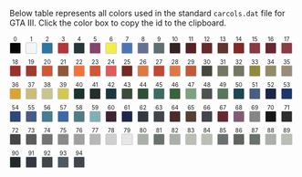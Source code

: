 Below table represents all colors used in the standard `carcols.dat` file for GTA III. Click the color box to copy the id to the clipboard.

<div style="font-size:0">
<div style="display:inline-block;vertical-align:top;margin:0 8px 8px 0;text-align:center;font-size:12px;"><sub>0</sub><br/><span data-copy-text="0" style="display:inline-block;width:18px;height:18px;border:1px solid #ccc;border-radius:2px;background:rgb(5,5,5)" title="#0 black rgb(5,5,5)"></span></div>
<div style="display:inline-block;vertical-align:top;margin:0 8px 8px 0;text-align:center;font-size:12px;"><sub>1</sub><br/><span data-copy-text="1" style="display:inline-block;width:18px;height:18px;border:1px solid #ccc;border-radius:2px;background:rgb(245,245,245)" title="#1 white rgb(245,245,245)"></span></div>
<div style="display:inline-block;vertical-align:top;margin:0 8px 8px 0;text-align:center;font-size:12px;"><sub>2</sub><br/><span data-copy-text="2" style="display:inline-block;width:18px;height:18px;border:1px solid #ccc;border-radius:2px;background:rgb(42,119,161)" title="#2 police car blue rgb(42,119,161)"></span></div>
<div style="display:inline-block;vertical-align:top;margin:0 8px 8px 0;text-align:center;font-size:12px;"><sub>3</sub><br/><span data-copy-text="3" style="display:inline-block;width:18px;height:18px;border:1px solid #ccc;border-radius:2px;background:rgb(179,54,58)" title="#3 cherry red rgb(179,54,58)"></span></div>
<div style="display:inline-block;vertical-align:top;margin:0 8px 8px 0;text-align:center;font-size:12px;"><sub>4</sub><br/><span data-copy-text="4" style="display:inline-block;width:18px;height:18px;border:1px solid #ccc;border-radius:2px;background:rgb(38,55,57)" title="#4 midnight blue rgb(38,55,57)"></span></div>
<div style="display:inline-block;vertical-align:top;margin:0 8px 8px 0;text-align:center;font-size:12px;"><sub>5</sub><br/><span data-copy-text="5" style="display:inline-block;width:18px;height:18px;border:1px solid #ccc;border-radius:2px;background:rgb(134,68,110)" title="#5 temple curtain purple rgb(134,68,110)"></span></div>
<div style="display:inline-block;vertical-align:top;margin:0 8px 8px 0;text-align:center;font-size:12px;"><sub>6</sub><br/><span data-copy-text="6" style="display:inline-block;width:18px;height:18px;border:1px solid #ccc;border-radius:2px;background:rgb(243,237,71)" title="#6 taxi yellow rgb(243,237,71)"></span></div>
<div style="display:inline-block;vertical-align:top;margin:0 8px 8px 0;text-align:center;font-size:12px;"><sub>7</sub><br/><span data-copy-text="7" style="display:inline-block;width:18px;height:18px;border:1px solid #ccc;border-radius:2px;background:rgb(76,117,183)" title="#7 striking blue rgb(76,117,183)"></span></div>
<div style="display:inline-block;vertical-align:top;margin:0 8px 8px 0;text-align:center;font-size:12px;"><sub>8</sub><br/><span data-copy-text="8" style="display:inline-block;width:18px;height:18px;border:1px solid #ccc;border-radius:2px;background:rgb(102,114,146)" title="#8 light blue grey rgb(102,114,146)"></span></div>
<div style="display:inline-block;vertical-align:top;margin:0 8px 8px 0;text-align:center;font-size:12px;"><sub>9</sub><br/><span data-copy-text="9" style="display:inline-block;width:18px;height:18px;border:1px solid #ccc;border-radius:2px;background:rgb(94,112,114)" title="#9 hoods rgb(94,112,114)"></span></div>
<div style="display:inline-block;vertical-align:top;margin:0 8px 8px 0;text-align:center;font-size:12px;"><sub>10</sub><br/><span data-copy-text="10" style="display:inline-block;width:18px;height:18px;border:1px solid #ccc;border-radius:2px;background:rgb(53,34,36)" title="#10 red1 rgb(53,34,36)"></span></div>
<div style="display:inline-block;vertical-align:top;margin:0 8px 8px 0;text-align:center;font-size:12px;"><sub>11</sub><br/><span data-copy-text="11" style="display:inline-block;width:18px;height:18px;border:1px solid #ccc;border-radius:2px;background:rgb(90,33,36)" title="#11 red2 rgb(90,33,36)"></span></div>
<div style="display:inline-block;vertical-align:top;margin:0 8px 8px 0;text-align:center;font-size:12px;"><sub>12</sub><br/><span data-copy-text="12" style="display:inline-block;width:18px;height:18px;border:1px solid #ccc;border-radius:2px;background:rgb(102,43,43)" title="#12 red3 rgb(102,43,43)"></span></div>
<div style="display:inline-block;vertical-align:top;margin:0 8px 8px 0;text-align:center;font-size:12px;"><sub>13</sub><br/><span data-copy-text="13" style="display:inline-block;width:18px;height:18px;border:1px solid #ccc;border-radius:2px;background:rgb(99,50,46)" title="#13 red4 rgb(99,50,46)"></span></div>
<div style="display:inline-block;vertical-align:top;margin:0 8px 8px 0;text-align:center;font-size:12px;"><sub>14</sub><br/><span data-copy-text="14" style="display:inline-block;width:18px;height:18px;border:1px solid #ccc;border-radius:2px;background:rgb(132,40,39)" title="#14 red5 rgb(132,40,39)"></span></div>
<div style="display:inline-block;vertical-align:top;margin:0 8px 8px 0;text-align:center;font-size:12px;"><sub>15</sub><br/><span data-copy-text="15" style="display:inline-block;width:18px;height:18px;border:1px solid #ccc;border-radius:2px;background:rgb(138,58,66)" title="#15 red6 rgb(138,58,66)"></span></div>
<div style="display:inline-block;vertical-align:top;margin:0 8px 8px 0;text-align:center;font-size:12px;"><sub>16</sub><br/><span data-copy-text="16" style="display:inline-block;width:18px;height:18px;border:1px solid #ccc;border-radius:2px;background:rgb(104,39,49)" title="#16 red7 rgb(104,39,49)"></span></div>
<div style="display:inline-block;vertical-align:top;margin:0 8px 8px 0;text-align:center;font-size:12px;"><sub>17</sub><br/><span data-copy-text="17" style="display:inline-block;width:18px;height:18px;border:1px solid #ccc;border-radius:2px;background:rgb(139,60,68)" title="#17 red8 rgb(139,60,68)"></span></div>
<div style="display:inline-block;vertical-align:top;margin:0 8px 8px 0;text-align:center;font-size:12px;"><sub>18</sub><br/><span data-copy-text="18" style="display:inline-block;width:18px;height:18px;border:1px solid #ccc;border-radius:2px;background:rgb(158,47,43)" title="#18 red9 rgb(158,47,43)"></span></div>
<div style="display:inline-block;vertical-align:top;margin:0 8px 8px 0;text-align:center;font-size:12px;"><sub>19</sub><br/><span data-copy-text="19" style="display:inline-block;width:18px;height:18px;border:1px solid #ccc;border-radius:2px;background:rgb(163,58,47)" title="#19 red10 rgb(163,58,47)"></span></div>
<div style="display:inline-block;vertical-align:top;margin:0 8px 8px 0;text-align:center;font-size:12px;"><sub>20</sub><br/><span data-copy-text="20" style="display:inline-block;width:18px;height:18px;border:1px solid #ccc;border-radius:2px;background:rgb(210,86,51)" title="#20 orange1 rgb(210,86,51)"></span></div>
<div style="display:inline-block;vertical-align:top;margin:0 8px 8px 0;text-align:center;font-size:12px;"><sub>21</sub><br/><span data-copy-text="21" style="display:inline-block;width:18px;height:18px;border:1px solid #ccc;border-radius:2px;background:rgb(146,86,53)" title="#21 orange2 rgb(146,86,53)"></span></div>
<div style="display:inline-block;vertical-align:top;margin:0 8px 8px 0;text-align:center;font-size:12px;"><sub>22</sub><br/><span data-copy-text="22" style="display:inline-block;width:18px;height:18px;border:1px solid #ccc;border-radius:2px;background:rgb(244,114,58)" title="#22 orange3 rgb(244,114,58)"></span></div>
<div style="display:inline-block;vertical-align:top;margin:0 8px 8px 0;text-align:center;font-size:12px;"><sub>23</sub><br/><span data-copy-text="23" style="display:inline-block;width:18px;height:18px;border:1px solid #ccc;border-radius:2px;background:rgb(211,87,51)" title="#23 orange4 rgb(211,87,51)"></span></div>
<div style="display:inline-block;vertical-align:top;margin:0 8px 8px 0;text-align:center;font-size:12px;"><sub>24</sub><br/><span data-copy-text="24" style="display:inline-block;width:18px;height:18px;border:1px solid #ccc;border-radius:2px;background:rgb(226,90,89)" title="#24 orange5 rgb(226,90,89)"></span></div>
<div style="display:inline-block;vertical-align:top;margin:0 8px 8px 0;text-align:center;font-size:12px;"><sub>25</sub><br/><span data-copy-text="25" style="display:inline-block;width:18px;height:18px;border:1px solid #ccc;border-radius:2px;background:rgb(119,42,37)" title="#25 orange6 rgb(119,42,37)"></span></div>
<div style="display:inline-block;vertical-align:top;margin:0 8px 8px 0;text-align:center;font-size:12px;"><sub>26</sub><br/><span data-copy-text="26" style="display:inline-block;width:18px;height:18px;border:1px solid #ccc;border-radius:2px;background:rgb(225,119,67)" title="#26 orange7 rgb(225,119,67)"></span></div>
<div style="display:inline-block;vertical-align:top;margin:0 8px 8px 0;text-align:center;font-size:12px;"><sub>27</sub><br/><span data-copy-text="27" style="display:inline-block;width:18px;height:18px;border:1px solid #ccc;border-radius:2px;background:rgb(196,70,54)" title="#27 orange8 rgb(196,70,54)"></span></div>
<div style="display:inline-block;vertical-align:top;margin:0 8px 8px 0;text-align:center;font-size:12px;"><sub>28</sub><br/><span data-copy-text="28" style="display:inline-block;width:18px;height:18px;border:1px solid #ccc;border-radius:2px;background:rgb(225,120,68)" title="#28 orange9 rgb(225,120,68)"></span></div>
<div style="display:inline-block;vertical-align:top;margin:0 8px 8px 0;text-align:center;font-size:12px;"><sub>29</sub><br/><span data-copy-text="29" style="display:inline-block;width:18px;height:18px;border:1px solid #ccc;border-radius:2px;background:rgb(195,89,56)" title="#29 orange10 rgb(195,89,56)"></span></div>
<div style="display:inline-block;vertical-align:top;margin:0 8px 8px 0;text-align:center;font-size:12px;"><sub>30</sub><br/><span data-copy-text="30" style="display:inline-block;width:18px;height:18px;border:1px solid #ccc;border-radius:2px;background:rgb(70,72,64)" title="#30 yellow1 rgb(70,72,64)"></span></div>
<div style="display:inline-block;vertical-align:top;margin:0 8px 8px 0;text-align:center;font-size:12px;"><sub>31</sub><br/><span data-copy-text="31" style="display:inline-block;width:18px;height:18px;border:1px solid #ccc;border-radius:2px;background:rgb(116,119,97)" title="#31 yellow2 rgb(116,119,97)"></span></div>
<div style="display:inline-block;vertical-align:top;margin:0 8px 8px 0;text-align:center;font-size:12px;"><sub>32</sub><br/><span data-copy-text="32" style="display:inline-block;width:18px;height:18px;border:1px solid #ccc;border-radius:2px;background:rgb(117,119,99)" title="#32 yellow3 rgb(117,119,99)"></span></div>
<div style="display:inline-block;vertical-align:top;margin:0 8px 8px 0;text-align:center;font-size:12px;"><sub>33</sub><br/><span data-copy-text="33" style="display:inline-block;width:18px;height:18px;border:1px solid #ccc;border-radius:2px;background:rgb(145,138,61)" title="#33 yellow4 rgb(145,138,61)"></span></div>
<div style="display:inline-block;vertical-align:top;margin:0 8px 8px 0;text-align:center;font-size:12px;"><sub>34</sub><br/><span data-copy-text="34" style="display:inline-block;width:18px;height:18px;border:1px solid #ccc;border-radius:2px;background:rgb(148,140,102)" title="#34 yellow5 rgb(148,140,102)"></span></div>
<div style="display:inline-block;vertical-align:top;margin:0 8px 8px 0;text-align:center;font-size:12px;"><sub>35</sub><br/><span data-copy-text="35" style="display:inline-block;width:18px;height:18px;border:1px solid #ccc;border-radius:2px;background:rgb(153,141,121)" title="#35 yellow6 rgb(153,141,121)"></span></div>
<div style="display:inline-block;vertical-align:top;margin:0 8px 8px 0;text-align:center;font-size:12px;"><sub>36</sub><br/><span data-copy-text="36" style="display:inline-block;width:18px;height:18px;border:1px solid #ccc;border-radius:2px;background:rgb(216,165,52)" title="#36 yellow7 rgb(216,165,52)"></span></div>
<div style="display:inline-block;vertical-align:top;margin:0 8px 8px 0;text-align:center;font-size:12px;"><sub>37</sub><br/><span data-copy-text="37" style="display:inline-block;width:18px;height:18px;border:1px solid #ccc;border-radius:2px;background:rgb(201,189,125)" title="#37 yellow8 rgb(201,189,125)"></span></div>
<div style="display:inline-block;vertical-align:top;margin:0 8px 8px 0;text-align:center;font-size:12px;"><sub>38</sub><br/><span data-copy-text="38" style="display:inline-block;width:18px;height:18px;border:1px solid #ccc;border-radius:2px;background:rgb(201,197,145)" title="#38 yellow9 rgb(201,197,145)"></span></div>
<div style="display:inline-block;vertical-align:top;margin:0 8px 8px 0;text-align:center;font-size:12px;"><sub>39</sub><br/><span data-copy-text="39" style="display:inline-block;width:18px;height:18px;border:1px solid #ccc;border-radius:2px;background:rgb(212,200,78)" title="#39 yellow10 rgb(212,200,78)"></span></div>
<div style="display:inline-block;vertical-align:top;margin:0 8px 8px 0;text-align:center;font-size:12px;"><sub>40</sub><br/><span data-copy-text="40" style="display:inline-block;width:18px;height:18px;border:1px solid #ccc;border-radius:2px;background:rgb(26,51,46)" title="#40 green1 rgb(26,51,46)"></span></div>
<div style="display:inline-block;vertical-align:top;margin:0 8px 8px 0;text-align:center;font-size:12px;"><sub>41</sub><br/><span data-copy-text="41" style="display:inline-block;width:18px;height:18px;border:1px solid #ccc;border-radius:2px;background:rgb(36,47,43)" title="#41 green2 rgb(36,47,43)"></span></div>
<div style="display:inline-block;vertical-align:top;margin:0 8px 8px 0;text-align:center;font-size:12px;"><sub>42</sub><br/><span data-copy-text="42" style="display:inline-block;width:18px;height:18px;border:1px solid #ccc;border-radius:2px;background:rgb(29,55,63)" title="#42 green3 rgb(29,55,63)"></span></div>
<div style="display:inline-block;vertical-align:top;margin:0 8px 8px 0;text-align:center;font-size:12px;"><sub>43</sub><br/><span data-copy-text="43" style="display:inline-block;width:18px;height:18px;border:1px solid #ccc;border-radius:2px;background:rgb(60,74,59)" title="#43 green4 rgb(60,74,59)"></span></div>
<div style="display:inline-block;vertical-align:top;margin:0 8px 8px 0;text-align:center;font-size:12px;"><sub>44</sub><br/><span data-copy-text="44" style="display:inline-block;width:18px;height:18px;border:1px solid #ccc;border-radius:2px;background:rgb(45,80,55)" title="#44 green5 rgb(45,80,55)"></span></div>
<div style="display:inline-block;vertical-align:top;margin:0 8px 8px 0;text-align:center;font-size:12px;"><sub>45</sub><br/><span data-copy-text="45" style="display:inline-block;width:18px;height:18px;border:1px solid #ccc;border-radius:2px;background:rgb(58,108,96)" title="#45 green6 rgb(58,108,96)"></span></div>
<div style="display:inline-block;vertical-align:top;margin:0 8px 8px 0;text-align:center;font-size:12px;"><sub>46</sub><br/><span data-copy-text="46" style="display:inline-block;width:18px;height:18px;border:1px solid #ccc;border-radius:2px;background:rgb(58,98,60)" title="#46 green7 rgb(58,98,60)"></span></div>
<div style="display:inline-block;vertical-align:top;margin:0 8px 8px 0;text-align:center;font-size:12px;"><sub>47</sub><br/><span data-copy-text="47" style="display:inline-block;width:18px;height:18px;border:1px solid #ccc;border-radius:2px;background:rgb(124,162,130)" title="#47 green8 rgb(124,162,130)"></span></div>
<div style="display:inline-block;vertical-align:top;margin:0 8px 8px 0;text-align:center;font-size:12px;"><sub>48</sub><br/><span data-copy-text="48" style="display:inline-block;width:18px;height:18px;border:1px solid #ccc;border-radius:2px;background:rgb(76,82,78)" title="#48 green9 rgb(76,82,78)"></span></div>
<div style="display:inline-block;vertical-align:top;margin:0 8px 8px 0;text-align:center;font-size:12px;"><sub>49</sub><br/><span data-copy-text="49" style="display:inline-block;width:18px;height:18px;border:1px solid #ccc;border-radius:2px;background:rgb(86,119,91)" title="#49 green10 rgb(86,119,91)"></span></div>
<div style="display:inline-block;vertical-align:top;margin:0 8px 8px 0;text-align:center;font-size:12px;"><sub>50</sub><br/><span data-copy-text="50" style="display:inline-block;width:18px;height:18px;border:1px solid #ccc;border-radius:2px;background:rgb(28,70,80)" title="#50 blue1 rgb(28,70,80)"></span></div>
<div style="display:inline-block;vertical-align:top;margin:0 8px 8px 0;text-align:center;font-size:12px;"><sub>51</sub><br/><span data-copy-text="51" style="display:inline-block;width:18px;height:18px;border:1px solid #ccc;border-radius:2px;background:rgb(72,94,132)" title="#51 blue2 rgb(72,94,132)"></span></div>
<div style="display:inline-block;vertical-align:top;margin:0 8px 8px 0;text-align:center;font-size:12px;"><sub>52</sub><br/><span data-copy-text="52" style="display:inline-block;width:18px;height:18px;border:1px solid #ccc;border-radius:2px;background:rgb(28,39,69)" title="#52 blue3 rgb(28,39,69)"></span></div>
<div style="display:inline-block;vertical-align:top;margin:0 8px 8px 0;text-align:center;font-size:12px;"><sub>53</sub><br/><span data-copy-text="53" style="display:inline-block;width:18px;height:18px;border:1px solid #ccc;border-radius:2px;background:rgb(31,52,104)" title="#53 blue4 rgb(31,52,104)"></span></div>
<div style="display:inline-block;vertical-align:top;margin:0 8px 8px 0;text-align:center;font-size:12px;"><sub>54</sub><br/><span data-copy-text="54" style="display:inline-block;width:18px;height:18px;border:1px solid #ccc;border-radius:2px;background:rgb(43,72,120)" title="#54 blue5 rgb(43,72,120)"></span></div>
<div style="display:inline-block;vertical-align:top;margin:0 8px 8px 0;text-align:center;font-size:12px;"><sub>55</sub><br/><span data-copy-text="55" style="display:inline-block;width:18px;height:18px;border:1px solid #ccc;border-radius:2px;background:rgb(71,92,131)" title="#55 blue6 rgb(71,92,131)"></span></div>
<div style="display:inline-block;vertical-align:top;margin:0 8px 8px 0;text-align:center;font-size:12px;"><sub>56</sub><br/><span data-copy-text="56" style="display:inline-block;width:18px;height:18px;border:1px solid #ccc;border-radius:2px;background:rgb(68,124,146)" title="#56 blue7 rgb(68,124,146)"></span></div>
<div style="display:inline-block;vertical-align:top;margin:0 8px 8px 0;text-align:center;font-size:12px;"><sub>57</sub><br/><span data-copy-text="57" style="display:inline-block;width:18px;height:18px;border:1px solid #ccc;border-radius:2px;background:rgb(61,103,171)" title="#57 blue8 rgb(61,103,171)"></span></div>
<div style="display:inline-block;vertical-align:top;margin:0 8px 8px 0;text-align:center;font-size:12px;"><sub>58</sub><br/><span data-copy-text="58" style="display:inline-block;width:18px;height:18px;border:1px solid #ccc;border-radius:2px;background:rgb(75,125,130)" title="#58 blue9 rgb(75,125,130)"></span></div>
<div style="display:inline-block;vertical-align:top;margin:0 8px 8px 0;text-align:center;font-size:12px;"><sub>59</sub><br/><span data-copy-text="59" style="display:inline-block;width:18px;height:18px;border:1px solid #ccc;border-radius:2px;background:rgb(128,176,183)" title="#59 blue10 rgb(128,176,183)"></span></div>
<div style="display:inline-block;vertical-align:top;margin:0 8px 8px 0;text-align:center;font-size:12px;"><sub>60</sub><br/><span data-copy-text="60" style="display:inline-block;width:18px;height:18px;border:1px solid #ccc;border-radius:2px;background:rgb(61,35,51)" title="#60 purple1 rgb(61,35,51)"></span></div>
<div style="display:inline-block;vertical-align:top;margin:0 8px 8px 0;text-align:center;font-size:12px;"><sub>61</sub><br/><span data-copy-text="61" style="display:inline-block;width:18px;height:18px;border:1px solid #ccc;border-radius:2px;background:rgb(28,41,72)" title="#61 purple2/blue rgb(28,41,72)"></span></div>
<div style="display:inline-block;vertical-align:top;margin:0 8px 8px 0;text-align:center;font-size:12px;"><sub>62</sub><br/><span data-copy-text="62" style="display:inline-block;width:18px;height:18px;border:1px solid #ccc;border-radius:2px;background:rgb(52,57,65)" title="#62 purple3 rgb(52,57,65)"></span></div>
<div style="display:inline-block;vertical-align:top;margin:0 8px 8px 0;text-align:center;font-size:12px;"><sub>63</sub><br/><span data-copy-text="63" style="display:inline-block;width:18px;height:18px;border:1px solid #ccc;border-radius:2px;background:rgb(64,69,76)" title="#63 purple4 rgb(64,69,76)"></span></div>
<div style="display:inline-block;vertical-align:top;margin:0 8px 8px 0;text-align:center;font-size:12px;"><sub>64</sub><br/><span data-copy-text="64" style="display:inline-block;width:18px;height:18px;border:1px solid #ccc;border-radius:2px;background:rgb(74,45,43)" title="#64 purple5 rgb(74,45,43)"></span></div>
<div style="display:inline-block;vertical-align:top;margin:0 8px 8px 0;text-align:center;font-size:12px;"><sub>65</sub><br/><span data-copy-text="65" style="display:inline-block;width:18px;height:18px;border:1px solid #ccc;border-radius:2px;background:rgb(86,62,51)" title="#65 purple6 rgb(86,62,51)"></span></div>
<div style="display:inline-block;vertical-align:top;margin:0 8px 8px 0;text-align:center;font-size:12px;"><sub>66</sub><br/><span data-copy-text="66" style="display:inline-block;width:18px;height:18px;border:1px solid #ccc;border-radius:2px;background:rgb(65,70,76)" title="#66 purple7/grey rgb(65,70,76)"></span></div>
<div style="display:inline-block;vertical-align:top;margin:0 8px 8px 0;text-align:center;font-size:12px;"><sub>67</sub><br/><span data-copy-text="67" style="display:inline-block;width:18px;height:18px;border:1px solid #ccc;border-radius:2px;background:rgb(103,39,49)" title="#67 purple8 rgb(103,39,49)"></span></div>
<div style="display:inline-block;vertical-align:top;margin:0 8px 8px 0;text-align:center;font-size:12px;"><sub>68</sub><br/><span data-copy-text="68" style="display:inline-block;width:18px;height:18px;border:1px solid #ccc;border-radius:2px;background:rgb(131,90,117)" title="#68 purple9 rgb(131,90,117)"></span></div>
<div style="display:inline-block;vertical-align:top;margin:0 8px 8px 0;text-align:center;font-size:12px;"><sub>69</sub><br/><span data-copy-text="69" style="display:inline-block;width:18px;height:18px;border:1px solid #ccc;border-radius:2px;background:rgb(134,133,135)" title="#69 purple10 rgb(134,133,135)"></span></div>
<div style="display:inline-block;vertical-align:top;margin:0 8px 8px 0;text-align:center;font-size:12px;"><sub>70</sub><br/><span data-copy-text="70" style="display:inline-block;width:18px;height:18px;border:1px solid #ccc;border-radius:2px;background:rgb(23,23,23)" title="#70 grey1 rgb(23,23,23)"></span></div>
<div style="display:inline-block;vertical-align:top;margin:0 8px 8px 0;text-align:center;font-size:12px;"><sub>71</sub><br/><span data-copy-text="71" style="display:inline-block;width:18px;height:18px;border:1px solid #ccc;border-radius:2px;background:rgb(46,46,46)" title="#71 grey2 rgb(46,46,46)"></span></div>
<div style="display:inline-block;vertical-align:top;margin:0 8px 8px 0;text-align:center;font-size:12px;"><sub>72</sub><br/><span data-copy-text="72" style="display:inline-block;width:18px;height:18px;border:1px solid #ccc;border-radius:2px;background:rgb(69,69,69)" title="#72 grey3 rgb(69,69,69)"></span></div>
<div style="display:inline-block;vertical-align:top;margin:0 8px 8px 0;text-align:center;font-size:12px;"><sub>73</sub><br/><span data-copy-text="73" style="display:inline-block;width:18px;height:18px;border:1px solid #ccc;border-radius:2px;background:rgb(92,92,92)" title="#73 grey4 rgb(92,92,92)"></span></div>
<div style="display:inline-block;vertical-align:top;margin:0 8px 8px 0;text-align:center;font-size:12px;"><sub>74</sub><br/><span data-copy-text="74" style="display:inline-block;width:18px;height:18px;border:1px solid #ccc;border-radius:2px;background:rgb(115,115,115)" title="#74 grey5 rgb(115,115,115)"></span></div>
<div style="display:inline-block;vertical-align:top;margin:0 8px 8px 0;text-align:center;font-size:12px;"><sub>75</sub><br/><span data-copy-text="75" style="display:inline-block;width:18px;height:18px;border:1px solid #ccc;border-radius:2px;background:rgb(138,138,138)" title="#75 grey6 rgb(138,138,138)"></span></div>
<div style="display:inline-block;vertical-align:top;margin:0 8px 8px 0;text-align:center;font-size:12px;"><sub>76</sub><br/><span data-copy-text="76" style="display:inline-block;width:18px;height:18px;border:1px solid #ccc;border-radius:2px;background:rgb(161,161,161)" title="#76 grey7 rgb(161,161,161)"></span></div>
<div style="display:inline-block;vertical-align:top;margin:0 8px 8px 0;text-align:center;font-size:12px;"><sub>77</sub><br/><span data-copy-text="77" style="display:inline-block;width:18px;height:18px;border:1px solid #ccc;border-radius:2px;background:rgb(184,184,184)" title="#77 grey8 rgb(184,184,184)"></span></div>
<div style="display:inline-block;vertical-align:top;margin:0 8px 8px 0;text-align:center;font-size:12px;"><sub>78</sub><br/><span data-copy-text="78" style="display:inline-block;width:18px;height:18px;border:1px solid #ccc;border-radius:2px;background:rgb(207,207,207)" title="#78 grey9 rgb(207,207,207)"></span></div>
<div style="display:inline-block;vertical-align:top;margin:0 8px 8px 0;text-align:center;font-size:12px;"><sub>79</sub><br/><span data-copy-text="79" style="display:inline-block;width:18px;height:18px;border:1px solid #ccc;border-radius:2px;background:rgb(230,230,230)" title="#79 grey10 rgb(230,230,230)"></span></div>
<div style="display:inline-block;vertical-align:top;margin:0 8px 8px 0;text-align:center;font-size:12px;"><sub>80</sub><br/><span data-copy-text="80" style="display:inline-block;width:18px;height:18px;border:1px solid #ccc;border-radius:2px;background:rgb(170,175,170)" title="#80 light1 rgb(170,175,170)"></span></div>
<div style="display:inline-block;vertical-align:top;margin:0 8px 8px 0;text-align:center;font-size:12px;"><sub>81</sub><br/><span data-copy-text="81" style="display:inline-block;width:18px;height:18px;border:1px solid #ccc;border-radius:2px;background:rgb(106,115,107)" title="#81 light2 rgb(106,115,107)"></span></div>
<div style="display:inline-block;vertical-align:top;margin:0 8px 8px 0;text-align:center;font-size:12px;"><sub>82</sub><br/><span data-copy-text="82" style="display:inline-block;width:18px;height:18px;border:1px solid #ccc;border-radius:2px;background:rgb(170,175,170)" title="#82 light3 rgb(170,175,170)"></span></div>
<div style="display:inline-block;vertical-align:top;margin:0 8px 8px 0;text-align:center;font-size:12px;"><sub>83</sub><br/><span data-copy-text="83" style="display:inline-block;width:18px;height:18px;border:1px solid #ccc;border-radius:2px;background:rgb(187,190,181)" title="#83 light4 rgb(187,190,181)"></span></div>
<div style="display:inline-block;vertical-align:top;margin:0 8px 8px 0;text-align:center;font-size:12px;"><sub>84</sub><br/><span data-copy-text="84" style="display:inline-block;width:18px;height:18px;border:1px solid #ccc;border-radius:2px;background:rgb(187,190,181)" title="#84 light5 rgb(187,190,181)"></span></div>
<div style="display:inline-block;vertical-align:top;margin:0 8px 8px 0;text-align:center;font-size:12px;"><sub>85</sub><br/><span data-copy-text="85" style="display:inline-block;width:18px;height:18px;border:1px solid #ccc;border-radius:2px;background:rgb(106,111,112)" title="#85 light6 rgb(106,111,112)"></span></div>
<div style="display:inline-block;vertical-align:top;margin:0 8px 8px 0;text-align:center;font-size:12px;"><sub>86</sub><br/><span data-copy-text="86" style="display:inline-block;width:18px;height:18px;border:1px solid #ccc;border-radius:2px;background:rgb(96,99,95)" title="#86 light7 rgb(96,99,95)"></span></div>
<div style="display:inline-block;vertical-align:top;margin:0 8px 8px 0;text-align:center;font-size:12px;"><sub>87</sub><br/><span data-copy-text="87" style="display:inline-block;width:18px;height:18px;border:1px solid #ccc;border-radius:2px;background:rgb(106,115,107)" title="#87 light8 rgb(106,115,107)"></span></div>
<div style="display:inline-block;vertical-align:top;margin:0 8px 8px 0;text-align:center;font-size:12px;"><sub>88</sub><br/><span data-copy-text="88" style="display:inline-block;width:18px;height:18px;border:1px solid #ccc;border-radius:2px;background:rgb(170,175,170)" title="#88 light9 rgb(170,175,170)"></span></div>
<div style="display:inline-block;vertical-align:top;margin:0 8px 8px 0;text-align:center;font-size:12px;"><sub>89</sub><br/><span data-copy-text="89" style="display:inline-block;width:18px;height:18px;border:1px solid #ccc;border-radius:2px;background:rgb(187,190,181)" title="#89 light10 rgb(187,190,181)"></span></div>
<div style="display:inline-block;vertical-align:top;margin:0 8px 8px 0;text-align:center;font-size:12px;"><sub>90</sub><br/><span data-copy-text="90" style="display:inline-block;width:18px;height:18px;border:1px solid #ccc;border-radius:2px;background:rgb(33,41,43)" title="#90 dark1 rgb(33,41,43)"></span></div>
<div style="display:inline-block;vertical-align:top;margin:0 8px 8px 0;text-align:center;font-size:12px;"><sub>91</sub><br/><span data-copy-text="91" style="display:inline-block;width:18px;height:18px;border:1px solid #ccc;border-radius:2px;background:rgb(52,56,66)" title="#91 dark2 rgb(52,56,66)"></span></div>
<div style="display:inline-block;vertical-align:top;margin:0 8px 8px 0;text-align:center;font-size:12px;"><sub>92</sub><br/><span data-copy-text="92" style="display:inline-block;width:18px;height:18px;border:1px solid #ccc;border-radius:2px;background:rgb(65,70,72)" title="#92 dark3 rgb(65,70,72)"></span></div>
<div style="display:inline-block;vertical-align:top;margin:0 8px 8px 0;text-align:center;font-size:12px;"><sub>93</sub><br/><span data-copy-text="93" style="display:inline-block;width:18px;height:18px;border:1px solid #ccc;border-radius:2px;background:rgb(78,89,96)" title="#93 dark4 rgb(78,89,96)"></span></div>
<div style="display:inline-block;vertical-align:top;margin:0 8px 8px 0;text-align:center;font-size:12px;"><sub>94</sub><br/><span data-copy-text="94" style="display:inline-block;width:18px;height:18px;border:1px solid #ccc;border-radius:2px;background:rgb(65,69,76)" title="#94 dark5 rgb(65,69,76)"></span></div>
</div>
